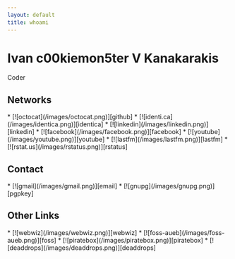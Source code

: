 ```yaml
---
layout: default
title: whoami
---
```


Ivan c00kiemon5ter V Kanakarakis
================================
Coder

Networks
--------
<div class="icons" markdown="1">
* [![octocat](/images/octocat.png)][github]
* [![identi.ca](/images/identica.png)][identica]
* [![linkedin](/images/linkedin.png)][linkedin]
* [![facebook](/images/facebook.png)][facebook]
* [![youtube](/images/youtube.png)][youtube]
* [![lastfm](/images/lastfm.png)][lastfm]
* [![rstat.us](/images/rstatus.png)][rstatus]
</div>

Contact
-------
<div class="icons" markdown="1">
* [![gmail](/images/gmail.png)][email]
* [![gnupg](/images/gnupg.png)][pgpkey]
</div>

Other Links
-----------
<div class="icons" markdown="1">
* [![webwiz](/images/webwiz.png)][webwiz]
* [![foss-aueb](/images/foss-aueb.png)][foss]
* [![piratebox](/images/piratebox.png)][piratebox]
* [![deaddrops](/images/deaddrops.png)][deaddrops]
</div>

[github]: https://github.com/c00kiemon5ter "github"
[identica]: http://identi.ca/c00kiemon5ter "identi.ca"
[linkedin]: http://gr.linkedin.com/in/c00kiemon5ter "linkedin"
[facebook]: https://facebook.com/c00kiemon5ter "facebook"
[youtube]: http://youtube.com/user/c0okiemon5ter "youtube"
[lastfm]: http://last.fm/user/koukosNest "lastfm"
[rstatus]: http://rstat.us/users/c00kiemon5ter "rstat.us"
[email]: &#109;&#x61;&#x69;&#108;&#x74;&#111;&#x3a;&#105;&#118;&#097;&#110;&#046;&#107;&#097;&#110;&#097;&#107;&#064;&#103;&#109;&#097;&#105;&#108;&#046;&#099;&#111;&#109; "email"
[pgpkey]: /files/c00kiemon5ter.pgp "pgp key"
[webwiz]: http://webwizards.gr/ "web wizards"
[foss]: http://foss.aueb.gr "foss aueb community"
[piratebox]: http://wiki.daviddarts.com/PirateBox "piratebox"
[deaddrops]: http://deaddrops.com/ "deaddrops"
